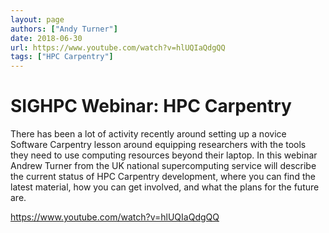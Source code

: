 ```yaml
---
layout: page
authors: ["Andy Turner"]
date: 2018-06-30
url: https://www.youtube.com/watch?v=hlUQIaQdgQQ
tags: ["HPC Carpentry"]
---
```


# SIGHPC Webinar: HPC Carpentry

There has been a lot of activity recently around setting up a novice Software
Carpentry lesson around equipping researchers with the tools they need to use
computing resources beyond their laptop. In this webinar Andrew Turner from the
UK national supercomputing service will describe the current status of HPC
Carpentry development, where you can find the latest material, how you can get
involved, and what the plans for the future are.

<https://www.youtube.com/watch?v=hlUQIaQdgQQ>
